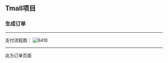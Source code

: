 ## Tmall项目

### 生成订单

------------------------
支付流程图：
![6410](https://user-images.githubusercontent.com/17522733/77327340-62f52900-6d1b-11ea-8849-0b539f7cb375.png)

-------------------------


此为订单页面